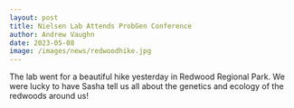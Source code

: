```yaml
---
layout: post
title: Nielsen Lab Attends ProbGen Conference
author: Andrew Vaughn
date: 2023-05-08
image: /images/news/redwoodhike.jpg
---
```


The lab went for a beautiful hike yesterday in Redwood Regional Park. We were lucky to have Sasha tell us all about the genetics and ecology of the redwoods around us!
